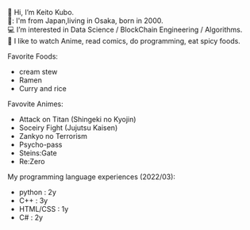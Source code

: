 👋 Hi, I’m Keito Kubo.  
👀: I'm from Japan,living in Osaka, born in 2000.  
💻 I’m interested in Data Science / BlockChain Engineering / Algorithms.  
🌱 I like to watch Anime, read comics, do programming, eat spicy foods.   

Favorite Foods:  
   - cream stew   
   - Ramen   
   - Curry and rice   


Favovite Animes:  
   - Attack on Titan (Shingeki no Kyojin)  
   - Soceiry Fight (Jujutsu Kaisen)  
   - Zankyo no Terrorism  
   - Psycho-pass  
   - Steins:Gate  
   - Re:Zero  
     
My programming language experiences (2022/03):  
   - python   : 2y  
   - C++      : 3y  
   - HTML/CSS : 1y  
   - C#       : 2y  
<!---
KeitoKubo/KeitoKubo is a ✨ special ✨ repository because its `README.md` (this file) appears on your GitHub profile.
You can click the Preview link to take a look at your changes.
--->
